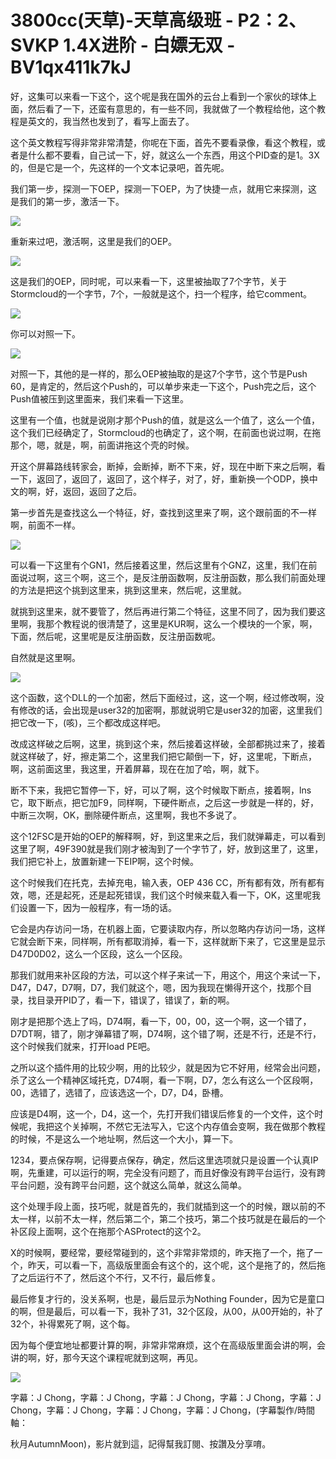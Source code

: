 # 3800cc(天草)-天草高级班 - P2：2、SVKP 1.4X进阶 - 白嫖无双 - BV1qx411k7kJ

好，这集可以来看一下这个，这个呢是我在国外的云台上看到一个家伙的球体上面，然后看了一下，还蛮有意思的，有一些不同，我就做了一个教程给他，这个教程是英文的，我当然也发到了，看写上面去了。

这个英文教程写得非常非常清楚，你呢在下面，首先不要看录像，看这个教程，或者是什么都不要看，自己试一下，好，就这么一个东西，用这个PID查的是1。3X的，但是它是一个，先这样的一个文本记录吧，首先呢。

我们第一步，探测一下OEP，探测一下OEP，为了快捷一点，就用它来探测，这是我们的第一步，激活一下。

![](img/c996200e24fb65a5540d9e00e3281eb4_1.png)

重新来过吧，激活啊，这里是我们的OEP。

![](img/c996200e24fb65a5540d9e00e3281eb4_3.png)

这是我们的OEP，同时呢，可以来看一下，这里被抽取了7个字节，关于Stormcloud的一个字节，7个，一般就是这个，扫一个程序，给它comment。



![](img/c996200e24fb65a5540d9e00e3281eb4_5.png)

你可以对照一下。

![](img/c996200e24fb65a5540d9e00e3281eb4_7.png)

对照一下，其他的是一样的，那么OEP被抽取的是这7个字节，这个节是Push 60，是肯定的，然后这个Push的，可以单步来走一下这个，Push完之后，这个Push值被压到这里面来，我们来看一下这里。

这里有一个值，也就是说刚才那个Push的值，就是这么一个值了，这么一个值，这个我们已经确定了，Stormcloud的也确定了，这个啊，在前面也说过啊，在拖那个，嗯，就是，啊，前面讲拖这个壳的时候。

开这个屏幕路线转家会，断掉，会断掉，断不下来，好，现在中断下来之后啊，看一下，返回了，返回了，返回了，这个样子，对了，好，重新换一个ODP，换中文的啊，好，返回，返回了之后。

第一步首先是查找这么一个特征，好，查找到这里来了啊，这个跟前面的不一样啊，前面不一样。

![](img/c996200e24fb65a5540d9e00e3281eb4_9.png)

可以看一下这里有个GN1，然后接着这里，然后这里有个GNZ，这里，我们在前面说过啊，这三个啊，这三个，是反注册函数啊，反注册函数，那么我们前面处理的方法是把这个挑到这里来，挑到这里来，然后呢，这里就。

就挑到这里来，就不要管了，然后再进行第二个特征，这里不同了，因为我们要这里啊，我那个教程说的很清楚了，这里是KUR啊，这么一个模块的一个家，啊，下面，然后呢，这里呢是反注册函数，反注册函数呢。

自然就是这里啊。

![](img/c996200e24fb65a5540d9e00e3281eb4_11.png)

这个函数，这个DLL的一个加密，然后下面经过，这，这一个啊，经过修改啊，没有修改的话，会出现是user32的加密啊，那就说明它是user32的加密，这里我们把它改一下，(咳)，三个都改成这样吧。

改成这样破之后啊，这里，挑到这个来，然后接着这样破，全部都挑过来了，接着就这样破了，好，擦走第二个，这里我们把它颠倒一下，好，这里呢，下断点，啊，这前面这里，我这里，开着屏幕，现在在加了哈，啊，就下。

断不下来，我把它暂停一下，好，可以了啊，这个时候取下断点，接着啊，lns它，取下断点，把它加F9，同样啊，下硬件断点，之后这一步就是一样的，好，中断三次啊，OK，删除硬件断点，这里啊，我也不多说了。

这个12FSC是开始的OEP的解释啊，好，到这里来之后，我们就弹幕走，可以看到这里了啊，49F390就是我们刚才被淘到了一个字节了，好，放到这里了，这里，我们把它补上，放置新建一下EIP啊，这个时候。

这个时候我们在托克，去掉充电，输入表，OEP 436 CC，所有都有效，所有都有效，嗯，还是起死，还是起死错误，我们这个时候来载入看一下，OK，这里呢我们设置一下，因为一般程序，有一场的话。

它会是内存访问一场，在机器上面，它要读取内存，所以忽略内存访问一场，这样它就会断下来，同样啊，所有都取消掉，看一下，这样就断下来了，它这里是显示D47D0D02，这么一个区段，这么一个区段。

那我们就用来补区段的方法，可以这个样子来试一下，用这个，用这个来试一下，D47，D47，D7啊，D7，我们就这个，嗯，因为我现在懒得开这个，找那个目录，找目录开PID了，看一下，错误了，错误了，新的啊。

刚才是把那个选上了吗，D74啊，看一下，00，00，这一个啊，这一个错了，D7DT啊，错了，刚才弹幕错了啊，D74啊，这个错了啊，还是不行，还是不行，这个时候我们就来，打开load PE吧。

之所以这个插件用的比较少啊，用的比较少，就是因为它不好用，经常会出问题，杀了这么一个精神区域托克，D74啊，看一下啊，D7，怎么有这么一个区段啊，00，选错了，选错了，应该选这一个，D7，D4，卧槽。

应该是D4啊，这一个，D4，这一个，先打开我们错误后修复的一个文件，这个时候呢，我把这个关掉啊，不然它无法写入，它这个内存值会变啊，我在做那个教程的时候，不是这么一个地址啊，然后这一个大小，算一下。

1234，要点保存啊，记得要点保存，确定，然后这里选项就只是设置一个认真IP啊，先重建，可以运行的啊，完全没有问题了，而且好像没有跨平台运行，没有跨平台问题，没有跨平台问题，这个就这么简单，就这么简单。

这个处理手段上面，技巧呢，就是首先的，我们就插到这一个的时候，跟以前的不太一样，以前不太一样，然后第二个，第二个技巧，第二个技巧就是在最后的一个补区段上面啊，这个在拖那个ASProtect的这个2。

X的时候啊，要经常，要经常碰到的，这个非常非常烦的，昨天拖了一个，拖了一个，昨天，可以看一下，高级版里面会有这个的，这个呢，这个是拖了的，然后拖了之后运行不了，然后这个不行，又不行，最后修复。

最后修复才行的，没关系啊，也是，最后显示为Nothing Founder，因为它是童口的啊，但是最后，可以看一下，我补了31，32个区段，从00，从00开始的，补了32个，补得累死了啊，这个每。

因为每个便宜地址都要计算的啊，非常非常麻烦，这个在高级版里面会讲的啊，会讲的啊，好，那今天这个课程呢就到这啊，再见。



![](img/c996200e24fb65a5540d9e00e3281eb4_13.png)

字幕：J Chong，字幕：J Chong，字幕：J Chong，字幕：J Chong，字幕：J Chong，字幕：J Chong，字幕：J Chong，字幕：J Chong，(字幕製作/時間軸：

秋月AutumnMoon)，影片就到這，記得幫我訂閱、按讚及分享唷。